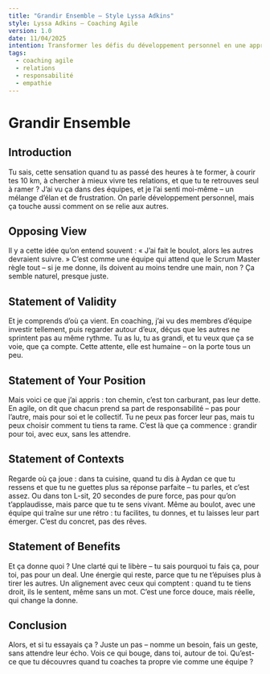 ```yaml
---
title: "Grandir Ensemble – Style Lyssa Adkins"
style: Lyssa Adkins – Coaching Agile
version: 1.0
date: 11/04/2025
intention: Transformer les défis du développement personnel en une approche pratique et collaborative pour des relations plus fortes.
tags:
  - coaching agile
  - relations
  - responsabilité
  - empathie
---
```


# Grandir Ensemble

## Introduction  
Tu sais, cette sensation quand tu as passé des heures à te former, à courir tes 10 km, à chercher à mieux vivre tes relations, et que tu te retrouves seul à ramer ? J’ai vu ça dans des équipes, et je l’ai senti moi-même – un mélange d’élan et de frustration. On parle développement personnel, mais ça touche aussi comment on se relie aux autres.

## Opposing View  
Il y a cette idée qu’on entend souvent : « J’ai fait le boulot, alors les autres devraient suivre. » C’est comme une équipe qui attend que le Scrum Master règle tout – si je me donne, ils doivent au moins tendre une main, non ? Ça semble naturel, presque juste.

## Statement of Validity  
Et je comprends d’où ça vient. En coaching, j’ai vu des membres d’équipe investir tellement, puis regarder autour d’eux, déçus que les autres ne sprintent pas au même rythme. Tu as lu, tu as grandi, et tu veux que ça se voie, que ça compte. Cette attente, elle est humaine – on la porte tous un peu.

## Statement of Your Position  
Mais voici ce que j’ai appris : ton chemin, c’est ton carburant, pas leur dette. En agile, on dit que chacun prend sa part de responsabilité – pas pour l’autre, mais pour soi et le collectif. Tu ne peux pas forcer leur pas, mais tu peux choisir comment tu tiens ta rame. C’est là que ça commence : grandir pour toi, avec eux, sans les attendre.

## Statement of Contexts  
Regarde où ça joue : dans ta cuisine, quand tu dis à Aydan ce que tu ressens et que tu ne guettes plus sa réponse parfaite – tu parles, et c’est assez. Ou dans ton L-sit, 20 secondes de pure force, pas pour qu’on t’applaudisse, mais parce que tu te sens vivant. Même au boulot, avec une équipe qui traîne sur une rétro : tu facilites, tu donnes, et tu laisses leur part émerger. C’est du concret, pas des rêves.

## Statement of Benefits  
Et ça donne quoi ? Une clarté qui te libère – tu sais pourquoi tu fais ça, pour toi, pas pour un deal. Une énergie qui reste, parce que tu ne t’épuises plus à tirer les autres. Un alignement avec ceux qui comptent : quand tu te tiens droit, ils le sentent, même sans un mot. C’est une force douce, mais réelle, qui change la donne.

## Conclusion  
Alors, et si tu essayais ça ? Juste un pas – nomme un besoin, fais un geste, sans attendre leur écho. Vois ce qui bouge, dans toi, autour de toi. Qu’est-ce que tu découvres quand tu coaches ta propre vie comme une équipe ?